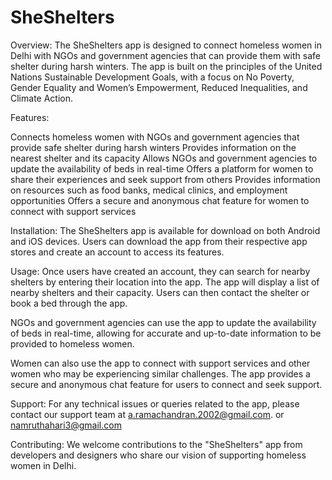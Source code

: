 # SheShelters
Overview:
The SheShelters app is designed to connect homeless women in Delhi with NGOs and government agencies that can provide them with safe shelter during harsh winters. The app is built on the principles of the United Nations Sustainable Development Goals, with a focus on No Poverty, Gender Equality and Women’s Empowerment, Reduced Inequalities, and Climate Action.

Features:

Connects homeless women with NGOs and government agencies that provide safe shelter during harsh winters
Provides information on the nearest shelter and its capacity
Allows NGOs and government agencies to update the availability of beds in real-time
Offers a platform for women to share their experiences and seek support from others
Provides information on resources such as food banks, medical clinics, and employment opportunities
Offers a secure and anonymous chat feature for women to connect with support services

Installation:
The SheShelters app is available for download on both Android and iOS devices. Users can download the app from their respective app stores and create an account to access its features.

Usage:
Once users have created an account, they can search for nearby shelters by entering their location into the app. The app will display a list of nearby shelters and their capacity. Users can then contact the shelter or book a bed through the app.

NGOs and government agencies can use the app to update the availability of beds in real-time, allowing for accurate and up-to-date information to be provided to homeless women.

Women can also use the app to connect with support services and other women who may be experiencing similar challenges. The app provides a secure and anonymous chat feature for users to connect and seek support.

Support:
For any technical issues or queries related to the app, please contact our support team at a.ramachandran.2002@gmail.com. or namruthahari3@gmail.com

Contributing:
We welcome contributions to the "SheShelters" app from developers and designers who share our vision of supporting homeless women in Delhi. 



